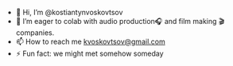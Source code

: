 - 👋 Hi, I’m @kostiantynvoskovtsov
- 💞️ I’m eager to colab with audio production🎧 and film making 🎬 companies.
- 📫 How to reach me kvoskovtsov@gmail.com
- ⚡ Fun fact: we might met somehow someday 

<!---
kostiantynvoskovtsov/kostiantynvoskovtsov is a ✨ special ✨ repository because its `README.md` (this file) appears on your GitHub profile.
You can click the Preview link to take a look at your changes.
--->
